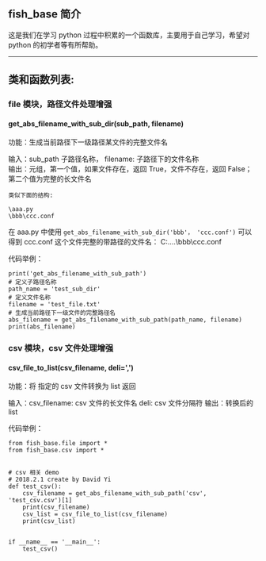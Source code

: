 ## fish_base 简介

这是我们在学习 python 过程中积累的一个函数库，主要用于自己学习，希望对 python 的初学者等有所帮助。

---

## 类和函数列表:

### file 模块，路径文件处理增强

#### get_abs_filename_with_sub_dir(sub_path, filename)

功能：生成当前路径下一级路径某文件的完整文件名<br>

输入：sub_path 子路径名称， filename: 子路径下的文件名称<br>
输出：元组，第一个值，如果文件存在，返回 True，文件不存在，返回 False；第二个值为完整的长文件名

    类似下面的结构:

    \aaa.py
    \bbb\ccc.conf

在 aaa.py 中使用 `get_abs_filename_with_sub_dir('bbb'， 'ccc.conf')` 可以得到 ccc.conf 这个文件完整的带路径的文件名： C:....\bbb\ccc.conf

代码举例：

    print('get_abs_filename_with_sub_path')
    # 定义子路径名称
    path_name = 'test_sub_dir'
    # 定义文件名称
    filename = 'test_file.txt'
    # 生成当前路径下一级文件的完整路径名
    abs_filename = get_abs_filename_with_sub_path(path_name, filename)
    print(abs_filename)

### csv 模块，csv 文件处理增强

#### csv_file_to_list(csv_filename, deli=',')

功能：将 指定的 csv 文件转换为 list 返回

输入：csv_filename: csv 文件的长文件名  deli: csv 文件分隔符
输出：转换后的 list

代码举例：

    from fish_base.file import *
    from fish_base.csv import *
    
    
    # csv 相关 demo
    # 2018.2.1 create by David Yi
    def test_csv():
        csv_filename = get_abs_filename_with_sub_path('csv', 'test_csv.csv')[1]
        print(csv_filename)
        csv_list = csv_file_to_list(csv_filename)
        print(csv_list)
    
    
    if __name__ == '__main__':
        test_csv()


